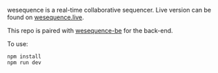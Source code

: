 wesequence is a real-time collaborative sequencer. Live version can be found on [wesequence.live](https://wesequence.live).

This repo is paired with [wesequence-be](https://github.com/jurelik/wesequence-be) for the back-end.

To use:
```
npm install
npm run dev
```
